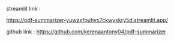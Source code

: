 streamlit link :

https://pdf-summarizer-yuwzxfpuhvx7ckwyxkry5d.streamlit.app/

github link :
https://github.com/kerenaantony04/pdf-summarizer

